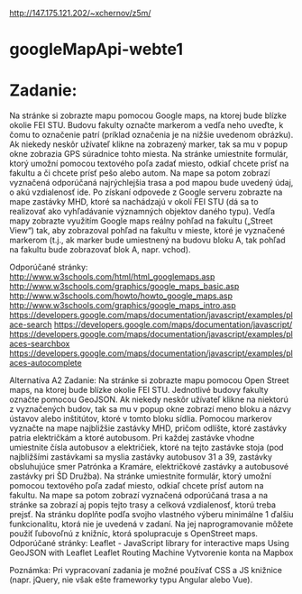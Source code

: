 http://147.175.121.202/~xchernov/z5m/

# googleMapApi-webte1
# Zadanie:
Na stránke si zobrazte mapu pomocou Google maps, na ktorej bude blízke okolie FEI STU. Budovu fakulty označte markerom a vedľa neho uveďte, k čomu to označenie patrí (príklad označenia je na nižšie uvedenom obrázku). Ak niekedy neskôr užívateľ klikne na zobrazený marker, tak sa mu v popup okne zobrazia GPS súradnice tohto miesta.
Na stránke umiestnite formulár, ktorý umožní pomocou textového poľa zadať miesto, odkiaľ chcete prísť na fakultu a či chcete prísť pešo alebo autom. Na mape sa potom zobrazí vyznačená odporúčaná najrýchlejšia trasa a pod mapou bude uvedený údaj, o akú vzdialenosť ide.
Po získaní odpovede z Google serveru zobrazte na mape zastávky MHD, ktoré sa nachádzajú v okolí FEI STU (dá sa to realizovať ako vyhľadávanie významných objektov daného typu).
Vedľa mapy zobrazte využitím Google maps reálny pohľad na fakultu („Street View“) tak, aby zobrazoval pohľad na fakultu v mieste, ktoré je vyznačené markerom (t.j., ak marker bude umiestnený na budovu bloku A, tak pohľad na fakultu bude zobrazovať blok A, napr. vchod). 

Odporúčané stránky:
http://www.w3schools.com/html/html_googlemaps.asp
http://www.w3schools.com/graphics/google_maps_basic.asp
http://www.w3schools.com/howto/howto_google_maps.asp
http://www.w3schools.com/graphics/google_maps_intro.asp
https://developers.google.com/maps/documentation/javascript/examples/place-search
https://developers.google.com/maps/documentation/javascript/
https://developers.google.com/maps/documentation/javascript/examples/places-searchbox
https://developers.google.com/maps/documentation/javascript/examples/places-autocomplete

Alternatíva A2
Zadanie:
Na stránke si zobrazte mapu pomocou Open Street maps, na ktorej bude blízke okolie FEI STU. Jednotlivé budovy fakulty označte pomocou GeoJSON. Ak niekedy neskôr užívateľ klikne na niektorú z vyznačených budov, tak sa mu v popup okne zobrazí meno bloku a názvy ústavov alebo inštitútov, ktoré v tomto bloku sídlia.
Pomocou markerov vyznačte na mape najbližšie zastávky MHD, pričom odlíšte, ktoré zastávky patria električkám a ktoré autobusom. Pri každej zastávke vhodne umiestnite čísla autobusov a električiek, ktoré na tejto zastávke stoja (pod najbližšími zastávkami sa myslia zastávky autobusov 31 a 39, zastávky obsluhujúce smer Patrónka a Kramáre, električkové zastávky a autobusové zastávky pri ŠD Družba).
Na stránke umiestnite formulár, ktorý umožní pomocou textového poľa zadať miesto, odkiaľ chcete prísť autom na fakultu. Na mape sa potom zobrazí vyznačená odporúčaná trasa  a na stránke sa zobrazí aj popis tejto trasy a celková vzdialenosť, ktorú treba prejsť.
Na stránku doplňte podľa svojho vlastného výberu minimálne 1 ďalšiu funkcionalitu, ktorá nie je uvedená v zadaní. Na jej naprogramovanie môžete použiť ľubovoľnú z knižníc, ktorá spolupracuje s OpenStreet maps.
Odporúčané stránky:
Leaflet - JavaScript library for interactive maps
Using GeoJSON with Leaflet
Leaflet Routing Machine
Vytvorenie konta na Mapbox

Poznámka:
Pri vypracovaní zadania je možné používať CSS a JS knižnice (napr. jQuery, nie však ešte frameworky typu Angular alebo Vue).





